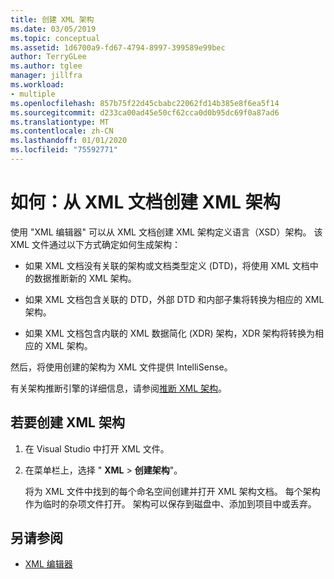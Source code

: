 ```yaml
---
title: 创建 XML 架构
ms.date: 03/05/2019
ms.topic: conceptual
ms.assetid: 1d6700a9-fd67-4794-8997-399589e99bec
author: TerryGLee
ms.author: tglee
manager: jillfra
ms.workload:
- multiple
ms.openlocfilehash: 857b75f22d45cbabc22062fd14b385e8f6ea5f14
ms.sourcegitcommit: d233ca00ad45e50cf62cca0d0b95dc69f0a87ad6
ms.translationtype: MT
ms.contentlocale: zh-CN
ms.lasthandoff: 01/01/2020
ms.locfileid: "75592771"
---
```

# <a name="how-to-create-an-xml-schema-from-an-xml-document"></a>如何：从 XML 文档创建 XML 架构

使用 "XML 编辑器" 可以从 XML 文档创建 XML 架构定义语言（XSD）架构。 该 XML 文件通过以下方式确定如何生成架构：

- 如果 XML 文档没有关联的架构或文档类型定义 (DTD)，将使用 XML 文档中的数据推断新的 XML 架构。

- 如果 XML 文档包含关联的 DTD，外部 DTD 和内部子集将转换为相应的 XML 架构。

- 如果 XML 文档包含内联的 XML 数据简化 (XDR) 架构，XDR 架构将转换为相应的 XML 架构。

然后，将使用创建的架构为 XML 文件提供 IntelliSense。

有关架构推断引擎的详细信息，请参阅[推断 XML 架构](/dotnet/standard/data/xml/inferring-an-xml-schema)。

## <a name="to-create-an-xml-schema"></a>若要创建 XML 架构

1. 在 Visual Studio 中打开 XML 文件。

2. 在菜单栏上，选择 " **XML** > **创建架构**"。

   将为 XML 文件中找到的每个命名空间创建并打开 XML 架构文档。 每个架构作为临时的杂项文件打开。 架构可以保存到磁盘中、添加到项目中或丢弃。

## <a name="see-also"></a>另请参阅

- [XML 编辑器](../xml-tools/xml-editor.md)
